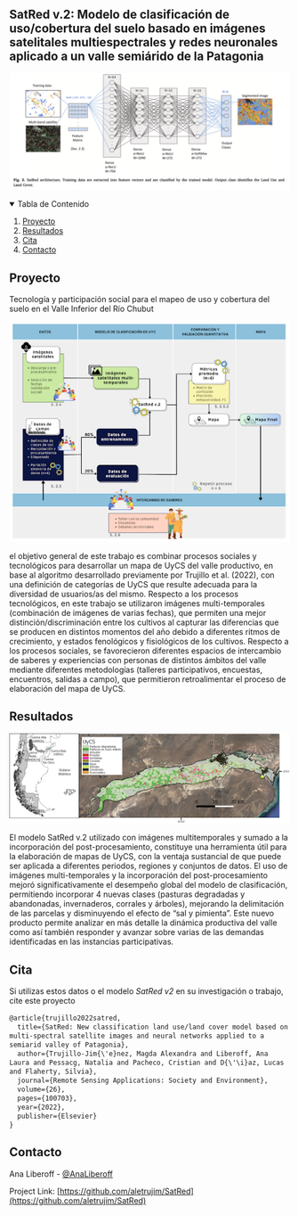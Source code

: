 ## SatRed v.2: Modelo de clasificación de uso/cobertura del suelo basado en imágenes satelitales multiespectrales y redes neuronales aplicado a un valle semiárido de la Patagonia

![satred](https://github.com/aletrujim/SatRed/blob/main/images/Fig3.png)

<!-- TABLE OF CONTENTS -->
<details open="open">
  <summary>Tabla de Contenido</summary>
  <ol>
    <li>
     <a href="#about-the-project">Proyecto</a>
    </li>
    <li><a href="#results">Resultados</a></li>
    <li><a href="#citation">Cita</a></li>
    <li><a href="#contact">Contacto</a></li>
  </ol>
</details>

<!-- ABOUT THE PROJECT -->
## Proyecto

Tecnología y participación social para el mapeo de uso y cobertura del suelo en el Valle Inferior del Río Chubut

![satred](https://github.com/aletrujim/SatRed/blob/main/images/fig4.png)

el objetivo general de este trabajo es combinar procesos sociales y tecnológicos para desarrollar un mapa de UyCS del valle productivo, en base al algoritmo  desarrollado previamente por Trujillo et al. (2022), con una definición de categorías de  UyCS que resulte adecuada para la diversidad de usuarios/as del mismo. Respecto a los procesos tecnológicos, en este trabajo se utilizaron imágenes multi-temporales (combinación de imágenes de varias fechas), que permiten una mejor distinción/discriminación  entre los cultivos al capturar las diferencias que se producen en distintos momentos del año debido a diferentes ritmos de crecimiento, y estados fenológicos y fisiológicos de los cultivos. Respecto a los procesos sociales, se favorecieron diferentes espacios de intercambio de saberes y experiencias con personas de distintos ámbitos del valle mediante diferentes metodologías (talleres participativos, encuestas, encuentros, salidas a campo), que permitieron retroalimentar el proceso de elaboración del mapa de UyCS. 

   
<!-- RESULTS -->
## Resultados

![satred results](https://github.com/aletrujim/SatRed/blob/main/images/fig5.png)

El modelo SatRed v.2 utilizado con imágenes multitemporales y sumado a  la incorporación del post-procesamiento, constituye una herramienta útil para la elaboración de mapas de UyCS, con la ventaja sustancial de que puede ser aplicada a diferentes periodos, regiones y conjuntos de datos. El uso de imágenes multi-temporales y la incorporación del post-procesamiento mejoró significativamente el desempeño global del modelo de clasificación, permitiendo incorporar 4 nuevas clases (pasturas degradadas y abandonadas, invernaderos, corrales y árboles), mejorando la delimitación de las parcelas y disminuyendo el efecto de “sal y pimienta”. Este nuevo producto  permite analizar en más detalle la dinámica productiva del valle como así también responder y avanzar sobre varias de las demandas identificadas en las instancias participativas. 

<!-- CITATION -->
## Cita
Si utilizas estos datos o el modelo *SatRed v2* en su investigación o trabajo, cite este proyecto
```
@article{trujillo2022satred,
  title={SatRed: New classification land use/land cover model based on multi-spectral satellite images and neural networks applied to a semiarid valley of Patagonia},
  author={Trujillo-Jim{\'e}nez, Magda Alexandra and Liberoff, Ana Laura and Pessacg, Natalia and Pacheco, Cristian and D{\'\i}az, Lucas and Flaherty, Silvia},
  journal={Remote Sensing Applications: Society and Environment},
  volume={26},
  pages={100703},
  year={2022},
  publisher={Elsevier}
}
```

<!-- CONTACT -->
## Contacto

Ana Liberoff - [@AnaLiberoff]([https://twitter.com/AnaLiberoff)

Project Link: [https://github.com/aletrujim/SatRed](https://github.com/aletrujim/SatRed)
 


